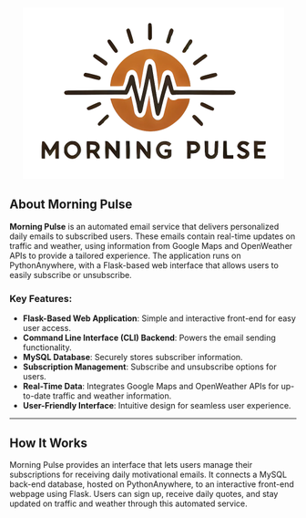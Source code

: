 <p align="center">
  <img src="Morning_Emailer copy/static/Morning_Pulse_Logo.png" alt="Logo" width="459" height="301">
</p>

## About Morning Pulse

**Morning Pulse** is an automated email service that delivers personalized daily emails to subscribed users. These emails contain real-time updates on traffic and weather, using information from Google Maps and OpenWeather APIs to provide a tailored experience. The application runs on PythonAnywhere, with a Flask-based web interface that allows users to easily subscribe or unsubscribe.

### Key Features:
- **Flask-Based Web Application**: Simple and interactive front-end for easy user access.
- **Command Line Interface (CLI) Backend**: Powers the email sending functionality.
- **MySQL Database**: Securely stores subscriber information.
- **Subscription Management**: Subscribe and unsubscribe options for users.
- **Real-Time Data**: Integrates Google Maps and OpenWeather APIs for up-to-date traffic and weather information.
- **User-Friendly Interface**: Intuitive design for seamless user experience.

---

## How It Works

Morning Pulse provides an interface that lets users manage their subscriptions for receiving daily motivational emails. It connects a MySQL back-end database, hosted on PythonAnywhere, to an interactive front-end webpage using Flask. Users can sign up, receive daily quotes, and stay updated on traffic and weather through this automated service.
